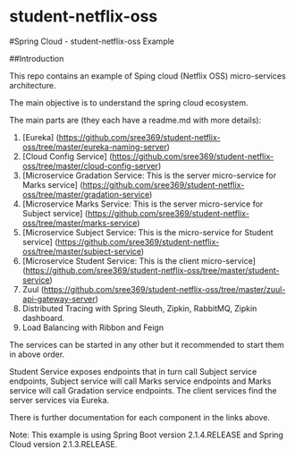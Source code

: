 # student-netflix-oss

#Spring Cloud - student-netflix-oss Example

##Introduction

This repo contains an example of Sping cloud (Netflix OSS) micro-services architecture.

The main objective is to understand the spring cloud ecosystem. 

The main parts are (they each have a readme.md with more details):

1. [Eureka] (https://github.com/sree369/student-netflix-oss/tree/master/eureka-naming-server)
2. [Cloud Config Service] (https://github.com/sree369/student-netflix-oss/tree/master/cloud-config-server)
3. [Microservice Gradation Service: This is the server micro-service for Marks service] (https://github.com/sree369/student-netflix-oss/tree/master/gradation-service)
4. [Microservice Marks Service: This is the server micro-service for Subject service] (https://github.com/sree369/student-netflix-oss/tree/master/marks-service)
5. [Microservice Subject Service: This is the micro-service for Student service] (https://github.com/sree369/student-netflix-oss/tree/master/subject-service)
6. [Microservice Student Service: This is the client micro-service] (https://github.com/sree369/student-netflix-oss/tree/master/student-service)
7. Zuul (https://github.com/sree369/student-netflix-oss/tree/master/zuul-api-gateway-server)
8. Distributed Tracing with Spring Sleuth, Zipkin, RabbitMQ, Zipkin dashboard.
9. Load Balancing with Ribbon and Feign

The services can be started in any other but it recommended to start them in above order.

Student Service exposes endpoints that in turn call Subject service endpoints, Subject service will call Marks service endpoints and Marks service will call Gradation service endpoints. The client services find the server services via Eureka.

There is further documentation for each component in the links above.

Note: This example is using Spring Boot version 2.1.4.RELEASE and Spring Cloud version 2.1.3.RELEASE.